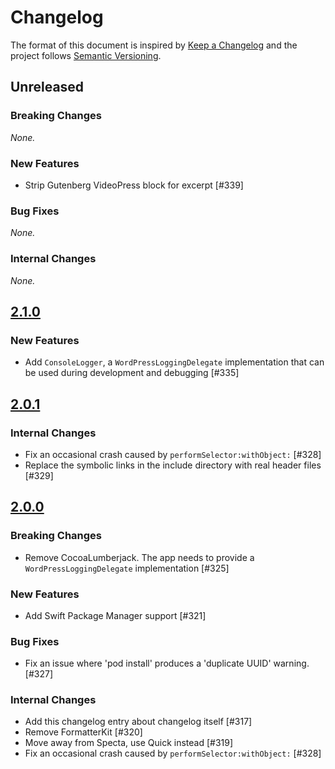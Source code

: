 # Changelog

The format of this document is inspired by [Keep a Changelog](https://keepachangelog.com/en/1.0.0/) and the project follows [Semantic Versioning](https://semver.org/spec/v2.0.0.html).

<!-- This is a comment, you won't see it when GitHub renders the Markdown file.

When releasing a new version:

1. Remove any empty section (those with `_None._`)
2. Update the `## Unreleased` header to `## [<version_number>](https://github.com/wordpress-mobile/WordPress-iOS-Shared/releases/tag/<version_number>)`
3. Add a new "Unreleased" section for the next iteration, by copy/pasting the following template:

## Unreleased

### Breaking Changes

_None._

### New Features

_None._

### Bug Fixes

_None._

### Internal Changes

_None._

-->

## Unreleased

### Breaking Changes

_None._

### New Features

- Strip Gutenberg VideoPress block for excerpt [#339]

### Bug Fixes

_None._

### Internal Changes

_None._

## [2.1.0](https://github.com/wordpress-mobile/WordPress-iOS-Shared/releases/tag/2.1.0)

### New Features

- Add `ConsoleLogger`, a `WordPressLoggingDelegate` implementation that can be used during development and debugging [#335]

## [2.0.1](https://github.com/wordpress-mobile/WordPress-iOS-Shared/releases/tag/2.0.1)

### Internal Changes

- Fix an occasional crash caused by `performSelector:withObject:` [#328]
- Replace the symbolic links in the include directory with real header files [#329]

## [2.0.0](https://github.com/wordpress-mobile/WordPress-iOS-Shared/releases/tag/2.0.0)

### Breaking Changes

- Remove CocoaLumberjack. The app needs to provide a `WordPressLoggingDelegate` implementation [#325]

### New Features

- Add Swift Package Manager support [#321]

### Bug Fixes

- Fix an issue where 'pod install' produces a 'duplicate UUID' warning. [#327]

### Internal Changes

- Add this changelog entry about changelog itself [#317]
- Remove FormatterKit [#320]
- Move away from Specta, use Quick instead [#319]
- Fix an occasional crash caused by `performSelector:withObject:` [#328]

